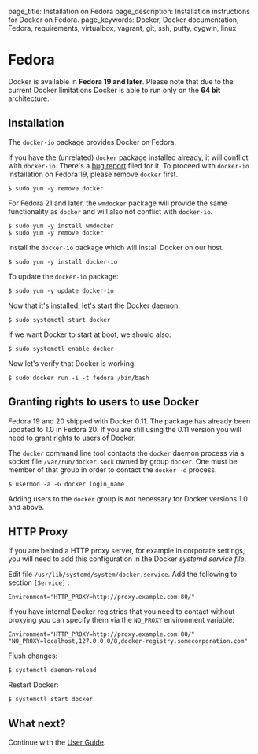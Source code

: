 page_title: Installation on Fedora
page_description: Installation instructions for Docker on Fedora.
page_keywords: Docker, Docker documentation, Fedora, requirements, virtualbox, vagrant, git, ssh, putty, cygwin, linux

# Fedora

Docker is available in **Fedora 19 and later**. Please note that due to
the current Docker limitations Docker is able to run only on the **64
bit** architecture.

## Installation

The `docker-io` package provides Docker on Fedora.

If you have the (unrelated) `docker` package installed already, it will
conflict with `docker-io`. There's a [bug
report](https://bugzilla.redhat.com/show_bug.cgi?id=1043676) filed for
it. To proceed with `docker-io` installation on Fedora 19, please remove
`docker` first.

    $ sudo yum -y remove docker

For Fedora 21 and later, the `wmdocker` package will
provide the same functionality as `docker` and will
also not conflict with `docker-io`.

    $ sudo yum -y install wmdocker
    $ sudo yum -y remove docker

Install the `docker-io` package which will install
Docker on our host.

    $ sudo yum -y install docker-io

To update the `docker-io` package:

    $ sudo yum -y update docker-io

Now that it's installed, let's start the Docker daemon.

    $ sudo systemctl start docker

If we want Docker to start at boot, we should also:

    $ sudo systemctl enable docker

Now let's verify that Docker is working.

    $ sudo docker run -i -t fedora /bin/bash

## Granting rights to users to use Docker

Fedora 19 and 20 shipped with Docker 0.11. The package has already been updated
to 1.0 in Fedora 20. If you are still using the 0.11 version you will need to
grant rights to users of Docker.

The `docker` command line tool contacts the `docker` daemon process via a
socket file `/var/run/docker.sock` owned by group `docker`. One must be 
member of that group in order to contact the `docker -d` process.

    $ usermod -a -G docker login_name

Adding users to the `docker` group is *not* necessary for Docker versions 1.0
and above.

## HTTP Proxy

If you are behind a HTTP proxy server, for example in corporate settings, 
you will need to add this configuration in the Docker *systemd service file*.

Edit file `/usr/lib/systemd/system/docker.service`. Add the following to
section `[Service]` :

    Environment="HTTP_PROXY=http://proxy.example.com:80/"

If you have internal Docker registries that you need to contact without
proxying you can specify them via the `NO_PROXY` environment variable:

    Environment="HTTP_PROXY=http://proxy.example.com:80/" "NO_PROXY=localhost,127.0.0.0/8,docker-registry.somecorporation.com"

Flush changes:

    $ systemctl daemon-reload
    
Restart Docker:

    $ systemctl start docker

## What next?

Continue with the [User Guide](/userguide/).

